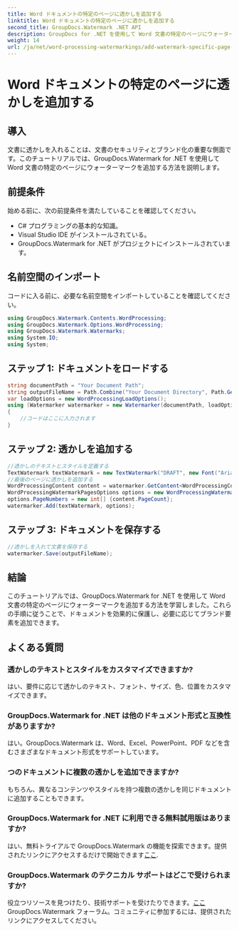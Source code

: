 ```yaml
---
title: Word ドキュメントの特定のページに透かしを追加する
linktitle: Word ドキュメントの特定のページに透かしを追加する
second_title: GroupDocs.Watermark .NET API
description: GroupDocs for .NET を使用して Word 文書の特定のページにウォーターマークを追加する方法を説明します。コンテンツを簡単に保護します。
weight: 14
url: /ja/net/word-processing-watermarkings/add-watermark-specific-page-word-docs/
---
```


# Word ドキュメントの特定のページに透かしを追加する

## 導入
文書に透かしを入れることは、文書のセキュリティとブランド化の重要な側面です。このチュートリアルでは、GroupDocs.Watermark for .NET を使用して Word 文書の特定のページにウォーターマークを追加する方法を説明します。
## 前提条件
始める前に、次の前提条件を満たしていることを確認してください。
- C# プログラミングの基本的な知識。
- Visual Studio IDE がインストールされている。
- GroupDocs.Watermark for .NET がプロジェクトにインストールされています。

## 名前空間のインポート
コードに入る前に、必要な名前空間をインポートしていることを確認してください。
```csharp
using GroupDocs.Watermark.Contents.WordProcessing;
using GroupDocs.Watermark.Options.WordProcessing;
using GroupDocs.Watermark.Watermarks;
using System.IO;
using System;
```
## ステップ 1: ドキュメントをロードする
```csharp
string documentPath = "Your Document Path";
string outputFileName = Path.Combine("Your Document Directory", Path.GetFileName(documentPath));
var loadOptions = new WordProcessingLoadOptions();
using (Watermarker watermarker = new Watermarker(documentPath, loadOptions))
{
    //コードはここに入力されます
}
```
## ステップ 2: 透かしを追加する
```csharp
//透かしのテキストとスタイルを定義する
TextWatermark textWatermark = new TextWatermark("DRAFT", new Font("Arial", 42));
//最後のページに透かしを追加する
WordProcessingContent content = watermarker.GetContent<WordProcessingContent>();
WordProcessingWatermarkPagesOptions options = new WordProcessingWatermarkPagesOptions();
options.PageNumbers = new int[] {content.PageCount};
watermarker.Add(textWatermark, options);
```
## ステップ 3: ドキュメントを保存する
```csharp
//透かしを入れて文書を保存する
watermarker.Save(outputFileName);
```

## 結論
このチュートリアルでは、GroupDocs.Watermark for .NET を使用して Word 文書の特定のページにウォーターマークを追加する方法を学習しました。これらの手順に従うことで、ドキュメントを効果的に保護し、必要に応じてブランド要素を追加できます。
## よくある質問
### 透かしのテキストとスタイルをカスタマイズできますか?
はい、要件に応じて透かしのテキスト、フォント、サイズ、色、位置をカスタマイズできます。
### GroupDocs.Watermark for .NET は他のドキュメント形式と互換性がありますか?
はい。GroupDocs.Watermark は、Word、Excel、PowerPoint、PDF などを含むさまざまなドキュメント形式をサポートしています。
### つのドキュメントに複数の透かしを追加できますか?
もちろん、異なるコンテンツやスタイルを持つ複数の透かしを同じドキュメントに追加することもできます。
### GroupDocs.Watermark for .NET に利用できる無料試用版はありますか?
はい、無料トライアルで GroupDocs.Watermark の機能を探索できます。提供されたリンクにアクセスするだけで開始できます[ここ](https://releases.groupdocs.com/).
### GroupDocs.Watermark のテクニカル サポートはどこで受けられますか?
役立つリソースを見つけたり、技術サポートを受けたりできます。[ここ](https://forum.groupdocs.com/c/watermark/19)GroupDocs.Watermark フォーラム。コミュニティに参加するには、提供されたリンクにアクセスしてください。